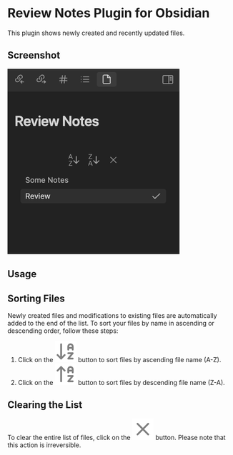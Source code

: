 # Review Notes Plugin for Obsidian

This plugin shows newly created and recently updated files.

## Screenshot

![sidebar](docs/demo.png)

## Usage

## Sorting Files

Newly created files and modifications to existing files are automatically added to the end of the list. To sort your files by name in ascending or descending order, follow these steps:

1. Click on the ![ascending](docs/arrow-down-a-z.svg) button to sort files by ascending file name (A-Z).
2. Click on the ![descending](docs/arrow-up-a-z.svg) button to sort files by descending file name (Z-A).

## Clearing the List

To clear the entire list of files, click on the ![x](docs/x.svg) button. Please note that this action is irreversible.
